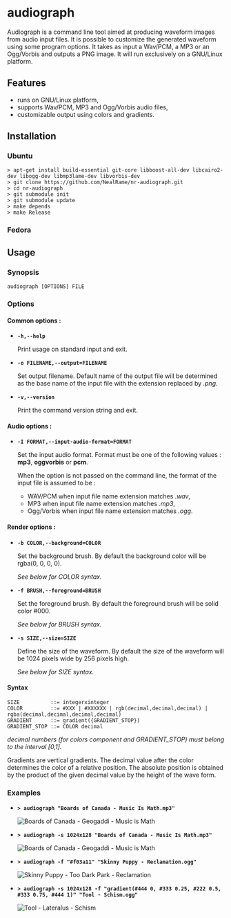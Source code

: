 audiograph
==========

Audiograph is a command line tool aimed at producing waveform images from audio input files. It is possible to customize the generated waveform using some program options. It takes as input a Wav/PCM, a MP3 or an Ogg/Vorbis and outputs a PNG image. It will run exclusively on a GNU/Linux platform. 

Features
--------

* runs on GNU/Linux platform,
* supports Wav/PCM, MP3 and Ogg/Vorbis audio files,
* customizable output using colors and gradients.

Installation
------------

### Ubuntu 
```
> apt-get install build-essential git-core libboost-all-dev libcairo2-dev libogg-dev libmp3lame-dev libvorbis-dev 
> git clone https://github.com/NealRame/nr-audiograph.git
> cd nr-audiograph
> git submodule init
> git submodule update
> make depends
> make Release
```
### Fedora

Usage
-----

### Synopsis
`audiograph [OPTIONS] FILE`

### Options

#### Common options :

* **`-h,--help`** 
  
  Print usage on standard input and exit.

* **`-o FILENAME,--output=FILENAME`**
  
  Set output filename. Default name of the output file will be determined as the base name of the input file with the extension replaced by *.png*.

* **`-v,--version`**
  
  Print the command version string and exit.

#### Audio options :

* **`-I FORMAT,--input-audio-format=FORMAT`**
  
  Set the input audio format. Format must be one of the following values : **mp3**, **oggvorbis** or **pcm**.

  When the option is not passed on the command line, the format of the input file is assumed to be :
    + WAV/PCM when input file name extension matches *.wav*, 
    + MP3 when input file name extension matches *.mp3*,
    + Ogg/Vorbis when input file name extension matches *.ogg*.

#### Render options :

* **`-b COLOR,--background=COLOR`**
  
  Set the background brush. By default the background color will be rgba(0, 0, 0, 0).
  
  *See below for COLOR syntax.*

* **`-f BRUSH,--foreground=BRUSH`**
  
  Set the foreground brush. By default the foreground brush will be solid color #000.
  
  *See below for BRUSH syntax.*

* **`-s SIZE,--size=SIZE`**
  
  Define the size of the waveform. By default the size of the waveform will be 1024 pixels wide by 256 pixels high.
  
  *See below for SIZE syntax.*

#### Syntax

```
SIZE          ::= integerxinteger
COLOR         ::= #XXX | #XXXXXX | rgb(decimal,decimal,decimal) | rgba(decimal,decimal,decimal,decimal)
GRADIENT      ::= gradient({GRADIENT_STOP})
GRADIENT_STOP ::= COLOR decimal
```

*decimal numbers (for colors component and GRADIENT_STOP) must belong to the interval [0,1].*

Gradients are vertical gradients. The decimal value after the color determines the color of a relative position. The absolute position is obtained by the product of the given decimal value by the height of the wave form.

### Examples

* **`> audiograph "Boards of Canada - Music Is Math.mp3"`**

  ![Boards of Canada - Geogaddi - Music is Math](http://nealrame.github.io/nr-audiograph/MusicIsMath_1024x256.png)
  
* **`> audiograph -s 1024x128 "Boards of Canada - Music Is Math.mp3"`**
  
  ![Boards of Canada - Geogaddi - Music is Math](http://nealrame.github.io/nr-audiograph/MusicIsMath_1024x128.png)

* **`> audiograph -f "#f03a11" "Skinny Puppy - Reclamation.ogg"`**
  
  ![Skinny Puppy - Too Dark Park - Reclamation](http://nealrame.github.io/nr-audiograph/Reclamation.png)

* **`> audiograph -s 1024x128 -f "gradient(#444 0, #333 0.25, #222 0.5, #333 0.75, #444 1)" "Tool - Schism.ogg"`**
  
  ![Tool - Lateralus - Schism](http://nealrame.github.io/nr-audiograph/Schism.png)

